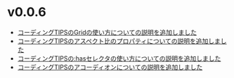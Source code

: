 # v0.0.6

- [コーディングTIPSのGridの使い方についての説明を追加しました](/docs/html/tips/grid)
- [コーディングTIPSのアスペクト比のプロパティについての説明を追加しました](/docs/html/tips/aspect-ratio)
- [コーディングTIPSの:hasセレクタの使い方についての説明を追加しました](/docs/html/tips/has)
- [コーディングTIPSのアコーディオンについての説明を追加しました](/docs/html/tips/accordion)

<!-- truncate -->
